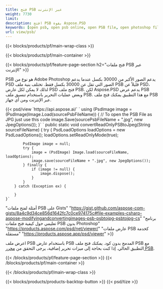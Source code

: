 ```yaml
---
title: فتح PSB عبر الإنترنت
weight: 7730
limit: 
description: افتح PSB بقوة Aspose.PSD
keywords: [open psb, open psb online, open PSB file, open photoshop file, preview psb]
url: view/psb/
---
```


{{< blocks/products/pf/main-wrap-class >}}

{{< blocks/products/pf/main-container >}}

{{< blocks/products/pf/feature-page-section h2="فتح ملفات PSB عبر الإنترنت" >}}
<p>PSB هو نوع من Adobe Photoshop يدعم الصور الأكبر من 30000 بكسل عندما يدعم PSD الصور التي تقل عن 30000 بكسل فقط. تختلف بنية ملف PSB قليلاً عن PSD، لذلك لا يمكن لكل عارض PSD فتح ملف PSB. لكن Aspose.PSD يدعم عرض PSB وبعض عمليات التحرير باستخدام تنسيق ملف PSB. مع هذا التطبيق يمكنك فتح ملف PSB عبر الإنترنت ومن أي جهاز.</p>
{{< psd/view `https://api.aspose.ai/` 
`    using (PsdImage image = (PsdImage)Image.Load(sourcePsbFileName))
    {
	    // To open the PSB File as JPG just use this code
        image.Save(sourcePsbFileName + ".jpg",  new JpegOptions());
    }`  `    public static void convertReadOnlyPSBtoJpeg(String sourceFileName) {
        try {
            PsdLoadOptions loadOptions = new PsdLoadOptions();
            loadOptions.setReadOnlyMode(true);
            
            PsdImage image = null;
            try {
                image = (PsdImage) Image.load(sourceFileName, loadOptions);
                image.save(sourceFileName + ".jpg", new JpegOptions());
            } finally {
                if (image != null) {
                    image.dispose();
                }
            }
        } catch (Exception ex) {

        }
    }` 
"أمثلة لفتح ملفات PSB على Gists" "https://gist.github.com/aspose-com-gists/8a4c9d34ce856d1642fc7c0ce974175c#file-examples-csharp-aspose-modifyingandconvertingimages-psb-psbtojpg-psbtojpg-cs" 
"برنامج تعليمي حول كيفية فتح ملفات PSB بدون Photoshop" "https://products.aspose.com/psd/net/viewer/" 
"عارض ملفات PSB كخدمة مستقلة" "https://products.aspose.app/psd/viewer" >}}
<p>اعرض ملف PSB باستخدام عارض PSB المدمج بدون كود. يمكنك فتح ملف PSB مع التطبيق الحالي. إذا كنت بحاجة إلى ميزات تحرير إضافية، يرجى التحقق من <a href="https://products.aspose.app/psd/template-editor">محرر PSB</a>.</p>
{{< /blocks/products/pf/feature-page-section >}}
{{< /blocks/products/pf/main-container >}}


{{< /blocks/products/pf/main-wrap-class >}}

{{< blocks/products/products-backtop-button >}}
{{< psd/tize >}}
